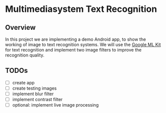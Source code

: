 # Multimediasystem Text Recognition

## Overview

In this project we are implementing a demo Android app, to show the working of
image to text recognition systems. We will use the [Google ML Kit](https://developers.google.com/ml-kit/vision/text-recognition) for text
recognition and implement two image filters to improve the recognition quality.


## TODOs

- [ ] create app
- [ ] create testing images
- [ ] implement blur filter
- [ ] implement contrast filter
- [ ] optional: implement live image processing
